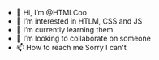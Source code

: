- 👋 Hi, I’m @HTMLCoo
- 👀 I’m interested in HTLM, CSS and JS
- 🌱 I’m currently learning them
- 💞️ I’m looking to collaborate on someone
- 📫 How to reach me Sorry I can't

<!---
HTMLCoo/HTMLCoo is a ✨ special ✨ repository because its `README.md` (this file) appears on your GitHub profile.
You can click the Preview link to take a look at your changes.
--->
